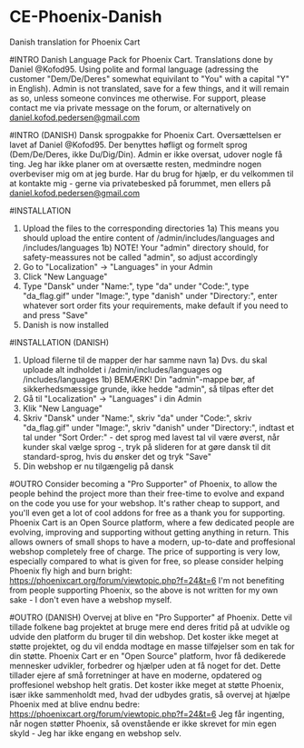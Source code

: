 # CE-Phoenix-Danish
Danish translation for Phoenix Cart

#INTRO
Danish Language Pack for Phoenix Cart.
Translations done by Daniel @Kofod95.
Using polite and formal language (adressing the customer "Dem/De/Deres" somewhat equivilant to "You" with a capital "Y" in English).
Admin is not translated, save for a few things, and it will remain as so, unless someone convinces me otherwise.
For support, please contact me via private message on the forum, or alternatively on daniel.kofod.pedersen@gmail.com

#INTRO (DANISH)
Dansk sprogpakke for Phoenix Cart.
Oversættelsen er lavet af Daniel @Kofod95.
Der benyttes høfligt og formelt sprog (Dem/De/Deres, ikke Du/Dig/Din).
Admin er ikke oversat, udover nogle få ting. Jeg har ikke planer om at oversætte resten, medmindre nogen overbeviser mig om at jeg burde.
Har du brug for hjælp, er du velkommen til at kontakte mig - gerne via privatebesked på forummet, men ellers på daniel.kofod.pedersen@gmail.com

#INSTALLATION
1) Upload the files to the corresponding directories
	1a) This means you should upload the entire content of /admin/includes/languages and /includes/languages
	1b) NOTE! Your "admin" directory should, for safety-meassures not be called "admin", so adjust accordingly
2) Go to "Localization" -> "Languages" in your Admin
3) Click "New Language"
4) Type "Dansk" under "Name:", type "da" under "Code:", type "da_flag.gif" under "Image:", type "danish" under "Directory:", enter whatever sort order fits your requirements, make default if you need to and press "Save"
5) Danish is now installed

#INSTALLATION (DANISH)
1) Upload filerne til de mapper der har samme navn
	1a) Dvs. du skal uploade alt indholdet i /admin/includes/languages og /includes/languages
	1b) BEMÆRK! Din "admin"-mappe bør, af sikkerhedsmæssige grunde, ikke hedde "admin", så tilpas efter det
2) Gå til "Localization" -> "Languages" i din Admin
3) Klik "New Language"
4) Skriv "Dansk" under "Name:", skriv "da" under "Code:", skriv "da_flag.gif" under "Image:", skriv "danish" under "Directory:", indtast et tal under "Sort Order:" - det sprog med lavest tal vil være øverst, når kunder skal vælge sprog -, tryk på slideren for at gøre dansk til dit standard-sprog, hvis du ønsker det og tryk "Save"
5) Din webshop er nu tilgængelig på dansk

#OUTRO
Consider becoming a "Pro Supporter" of Phoenix, to allow the people behind the project more than their free-time to evolve and expand on the code you use for your webshop.
It's rather cheap to support, and you'll even get a lot of cool addons for free as a thank you for supporting.
Phoenix Cart is an Open Source platform, where a few dedicated people are evolving, improving and supporting without getting anything in return.
This allows owners of small shops to have a modern, up-to-date and proffesional webshop completely free of charge.
The price of supporting is very low, especially compared to what is given for free, so please consider helping Phoenix fly high and burn bright: https://phoenixcart.org/forum/viewtopic.php?f=24&t=6
I'm not benefiting from people supporting Phoenix, so the above is not written for my own sake - I don't even have a webshop myself.

#OUTRO (DANISH)
Overvej at blive en "Pro Supporter" af Phoenix. 
Dette vil tillade folkene bag projektet at bruge mere end deres fritid på at udvikle og udvide den platform du bruger til din webshop.
Det koster ikke meget at støtte projektet, og du vil endda modtage en masse tilføjelser som en tak for din støtte.
Phoenix Cart er en "Open Source" platform, hvor få dedikerede mennesker udvikler, forbedrer og hjælper uden at få noget for det.
Dette tillader ejere af små forretninger at have en moderne, opdatered og proffesionel webshop helt gratis.
Det koster ikke meget at støtte Phoenix, især ikke sammenholdt med, hvad der udbydes gratis, så overvej at hjælpe Phoenix med at blive endnu bedre: https://phoenixcart.org/forum/viewtopic.php?f=24&t=6
Jeg får ingenting, når nogen støtter Phoenix, så ovenstående er ikke skrevet for min egen skyld - Jeg har ikke engang en webshop selv.
